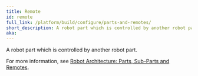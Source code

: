```yaml
---
title: Remote
id: remote
full_link: /platform/build/configure/parts-and-remotes/
short_description: A robot part which is controlled by another robot part.
aka:
---
```


A robot part which is controlled by another robot part.

For more information, see [Robot Architecture: Parts, Sub-Parts and Remotes](/platform/build/configure/parts-and-remotes/).
